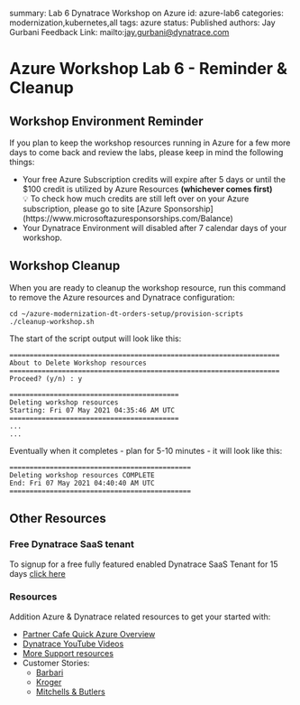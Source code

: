 summary: Lab 6 Dynatrace Workshop on Azure
id: azure-lab6
categories: modernization,kubernetes,all
tags: azure
status: Published
authors: Jay Gurbani
Feedback Link: mailto:jay.gurbani@dynatrace.com

# Azure Workshop Lab 6 - Reminder & Cleanup

## Workshop Environment Reminder

If you plan to keep the workshop resources running in Azure for a few more days to come back and review the labs, please keep in mind the following things:

* Your free Azure Subscription credits will expire after 5 days or until the $100 credit is utilized by Azure Resources **(whichever comes first)**
    <aside class="positive"> 💡 To check how much credits are still left over on your Azure subscription, please go to site [Azure Sponsorship](https://www.microsoftazuresponsorships.com/Balance) </aside>
* Your Dynatrace Environment will disabled after 7 calendar days of your workshop.

## Workshop Cleanup

When you are ready to cleanup the workshop resource, run this command to remove the Azure resources and Dynatrace configuration:

```
cd ~/azure-modernization-dt-orders-setup/provision-scripts
./cleanup-workshop.sh
```

The start of the script output will look like this:

```
===================================================================
About to Delete Workshop resources
===================================================================
Proceed? (y/n) : y

==========================================
Deleting workshop resources
Starting: Fri 07 May 2021 04:35:46 AM UTC
==========================================
...
...
```

Eventually when it completes - plan for 5-10 minutes - it will look like this:

```
=============================================
Deleting workshop resources COMPLETE
End: Fri 07 May 2021 04:40:40 AM UTC
=============================================
```

## Other Resources

### Free Dynatrace SaaS tenant 
To signup for a free fully featured enabled Dynatrace SaaS Tenant for 15 days [click here](https://www.dynatrace.com/trial/) 

### Resources
Addition Azure & Dynatrace related resources to get your started with:

* [Partner Cafe Quick Azure Overview](https://www.youtube.com/watch?v=VCdEHAoEePw)
* [Dynatrace YouTube Videos](https://www.youtube.com/channel/UCcYJ-5q_AfmjQ4XTjTS0o3g)
* [More Support resources](https://www.dynatrace.com/services-support/#support-resources-section)
* Customer Stories:​
    - [Barbari](https://www.dynatrace.com/news/customer-stories/barbri/)
    - [Kroger](https://www.dynatrace.com/news/customer-stories/kroger/)
    - [Mitchells & Butlers](https://www.dynatrace.com/news/customer-stories/mitchells-and-butlers/)
